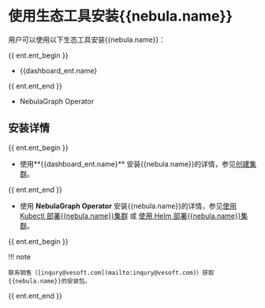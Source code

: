 # 使用生态工具安装{{nebula.name}}

用户可以使用以下生态工具安装{{nebula.name}}：

{{ ent.ent_begin }}
- {{dashboard_ent.name}

{{ ent.ent_end }}

- NebulaGraph Operator

## 安装详情

{{ ent.ent_begin }}
- 使用**{{dashboard_ent.name}** 安装{{nebula.name}}的详情，参见[创建集群](../../nebula-dashboard-ent/3.create-import-dashboard/1.create-cluster.md)。

{{ ent.ent_end }}

- 使用 **NebulaGraph Operator** 安装{{nebula.name}}的详情，参见[使用 Kubectl 部署{{nebula.name}}集群](../../nebula-operator/3.deploy-nebula-graph-cluster/3.1create-cluster-with-kubectl.md) 或 [使用 Helm 部署{{nebula.name}}集群](../../nebula-operator/3.deploy-nebula-graph-cluster/3.2create-cluster-with-helm.md)。

{{ ent.ent_begin }}

!!! note

    联系销售（[inqury@vesoft.com](mailto:inqury@vesoft.com)）获取{{nebula.name}}的安装包。
{{ ent.ent_end }}